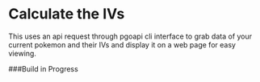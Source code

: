# Calculate the IVs

This uses an api request through pgoapi cli interface to grab data of your current pokemon and their IVs and display it on a web page for easy viewing.


###Build in Progress
